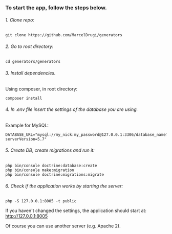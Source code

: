 ### To start the app, follow the steps below.

###### 1. Clone repo:

    git clone https://github.com/MarcelDrugi/generators

###### 2. Go to root directory:

    cd generators/generators

###### 3. Install dependencies.
Using composer, in root directory:

    composer install

###### 4. In .env file insert the settings of the database you are using.
Example for MySQL:

    DATABASE_URL="mysql://my_nick:my_password@127.0.0.1:3306/database_name?serverVersion=5.7"

###### 5. Create DB, create migrations and run it:

    php bin/console doctrine:database:create
    php bin/console make:migration
    php bin/console doctrine:migrations:migrate



###### 6. Check if the application works by starting the server:

    php -S 127.0.0.1:8005 -t public

If you haven't changed the settings, the application should start at: http://127.0.0.1:8005

Of course you can use another server (e.g. Apache 2).

